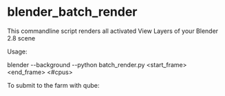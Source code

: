 # blender_batch_render

This commandline script renders all activated View Layers of your Blender 2.8 scene

Usage:  

blender --background <path to blender scene> --python batch_render.py <start_frame> <end_frame> <step> <#cpus>

To submit to the farm with qube:

